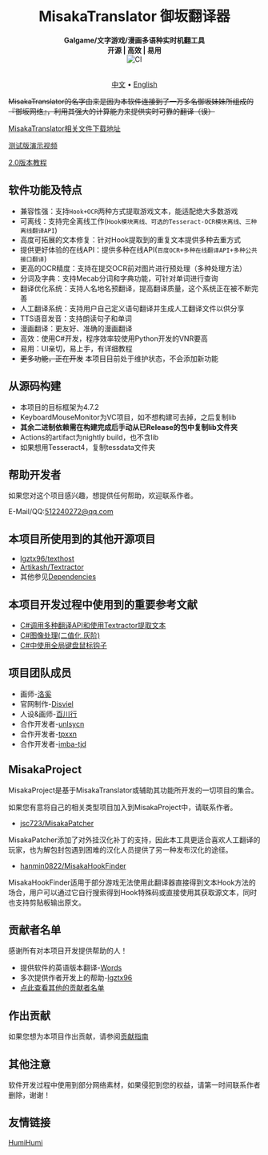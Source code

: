 <h1 align="center">
  MisakaTranslator 御坂翻译器
  <br>
</h1>

<p align="center">
  <b>Galgame/文字游戏/漫画多语种实时机翻工具</b>
  <br>
  <b>开源 | 高效 | 易用</b>
  <br>
  <img src="https://github.com/hanmin0822/MisakaTranslator/workflows/CI/badge.svg" alt="CI">
  <br>
  <br>
</p>

<p align="center">
  <a href="/README.md">中文</a> •
  <a href="/README_EN.md">English</a>
</p>

~~MisakaTranslator的名字由来是因为本软件连接到了一万多名御坂妹妹所组成的『御坂网络』，利用其强大的计算能力来提供实时可靠的翻译（误）~~

[MisakaTranslator相关文件下载地址](https://blog.csdn.net/hanmin822/article/details/119796334)

[测试版演示视频](https://www.bilibili.com/video/av94082641)

[2.0版本教程](https://www.bilibili.com/video/BV1Qt4y11713)

## 软件功能及特点

* 兼容性强：支持`Hook+OCR`两种方式提取游戏文本，能适配绝大多数游戏
* 可离线：支持完全离线工作(`Hook模块离线、可选的Tesseract-OCR模块离线、三种离线翻译API`)
* 高度可拓展的文本修复：针对Hook提取到的重复文本提供多种去重方式
* 提供更好体验的在线API：提供多种在线API(`百度OCR+多种在线翻译API+多种公共接口翻译`)
* 更高的OCR精度：支持在提交OCR前对图片进行预处理（多种处理方法）
* 分词及字典：支持Mecab分词和字典功能，可针对单词进行查询
* 翻译优化系统：支持人名地名预翻译，提高翻译质量，这个系统正在被不断完善
* 人工翻译系统：支持用户自己定义语句翻译并生成人工翻译文件以供分享
* TTS语音发音：支持朗读句子和单词
* 漫画翻译：更友好、准确的漫画翻译
* 高效：使用C#开发，程序效率较使用Python开发的VNR要高
* 易用：UI亲切，易上手，有详细教程
* ~~更多功能，正在开发~~ 本项目目前处于维护状态，不会添加新功能

## 从源码构建

* 本项目的目标框架为4.7.2
* KeyboardMouseMonitor为VC项目，如不想构建可去掉，之后复制lib
* **其余二进制依赖需在构建完成后手动从已Release的包中复制lib文件夹**
* Actions的artifact为nightly build，也不含lib
* 如果想用Tesseract4，复制tessdata文件夹

## 帮助开发者

如果您对这个项目感兴趣，想提供任何帮助，欢迎联系作者。

E-Mail/QQ:512240272@qq.com

## 本项目所使用到的其他开源项目

* [lgztx96/texthost](https://github.com/lgztx96/texthost)
* [Artikash/Textractor](https://github.com/Artikash/Textractor)
* 其他参见[Dependencies](https://github.com/hanmin0822/MisakaTranslator/network/dependencies)

## 本项目开发过程中使用到的重要参考文献

* [C#调用多种翻译API和使用Textractor提取文本](https://www.lgztx.com/)
* [C#图像处理(二值化,灰阶)](https://blog.csdn.net/chaoguodong/article/details/7877312)
* [C#中使用全局键盘鼠标钩子](https://www.cnblogs.com/CJSTONE/p/4961865.html)

## 项目团队成员

* 画师-[洛奚](https://www.pixiv.net/users/13495987)
* 官网制作-[Disviel](https://github.com/Disviel)
* 人设&画师-[百川行](https://www.pixiv.net/users/17591894)
* 合作开发者-[unlsycn](https://github.com/HumphreyDotSln)
* 合作开发者-[tpxxn](https://github.com/tpxxn)
* 合作开发者-[imba-tjd](https://github.com/imba-tjd)

## MisakaProject

MisakaProject是基于MisakaTranslator或辅助其功能所开发的一切项目的集合。

如果您有意将自己的相关类型项目加入到MisakaProject中，请联系作者。

* [jsc723/MisakaPatcher](https://github.com/jsc723/MisakaPatcher)

MisakaPatcher添加了对外挂汉化补丁的支持，因此本工具更适合喜欢人工翻译的玩家，也为解包封包遇到困难的汉化人员提供了另一种发布汉化的途径。

* [hanmin0822/MisakaHookFinder](https://github.com/hanmin0822/MisakaHookFinder)

MisakaHookFinder适用于部分游戏无法使用此翻译器直接得到文本Hook方法的场合，用户可以通过它自行搜索得到Hook特殊码或直接使用其获取源文本，同时也支持剪贴板输出原文。

## 贡献者名单

感谢所有对本项目开发提供帮助的人！

* 提供软件的英语版本翻译-[Words](https://github.com/CPCer)
* 多次提供作者开发上的帮助-[lgztx96](https://github.com/lgztx96)
* [点此查看其他的贡献者名单](https://github.com/hanmin0822/MisakaTranslator/blob/master/THANKLIST.MD)

## 作出贡献

如果您想为本项目作出贡献，请参阅[贡献指南](https://github.com/hanmin0822/MisakaTranslator/blob/master/CONTRIBUTING.md)

## 其他注意

软件开发过程中使用到部分网络素材，如果侵犯到您的权益，请第一时间联系作者删除，谢谢！

## 友情链接

[HumiHumi](https://humihumi.co.jp/)

